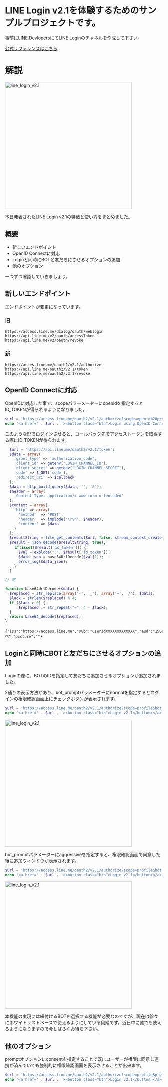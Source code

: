 # LINE Login v2.1を体験するためのサンプルプロジェクトです。

事前に[LINE Devlopers](https://developers.line.me/ja/)にてLINE Loginのチャネルを作成して下さい。

[公式リファレンスはこちら](https://developers.line.me/en/docs/line-login/web/integrate-line-login/)

# 解説

<img width="405" alt="line_login_v2.1" src="https://qiita-image-store.s3.amazonaws.com/0/164153/fd395b24-89f2-32f1-bd46-5355e6ed7afe.png">

本日発表されたLINE Login v2.1の特徴と使い方をまとめました。

## 概要
* 新しいエンドポイント
* OpenID Connectに対応
* Loginと同時にBOTと友だちにさせるオプションの追加
* 他のオプション

一つずつ確認していきましょう。

## 新しいエンドポイント
エンドポイントが変更になっています。

### 旧
```shell-session
https://access.line.me/dialog/oauth/weblogin
https://api.line.me/v2/oauth/accessToken
https://api.line.me/v2/oauth/revoke
```
### 新
```shell-session
https://acces.line.me/oauth2/v2.1/authorize
https://api.line.me/oauth2/v2.1/token
https://api.line.me/oauth2/v2.1/revoke
```
## OpenID Connectに対応

OpenIDに対応した事で、scopeパラーメーターにopenidを指定するとID_TOKENが得られるようになりました。

```php
$url = 'https://access.line.me/oauth2/v2.1/authorize?scope=openid%20profile&response_type=code&client_id=' . getenv('LOGIN_CHANNEL_ID') . '&redirect_uri=' . $callback . '&state=' . $csrf_value;
echo '<a href=' . $url . '><button class="btn">Login using OpenID Connect</button></a>' . PHP_EOL;
```

このような形でログインさせると、コールバック先でアクセストークンを取得する際にID_TOKENが得られます。

```php
  $url = 'https://api.line.me/oauth2/v2.1/token';
  $data = array(
    'grant_type' => 'authorization_code',
    'client_id' => getenv('LOGIN_CHANNEL_ID'),
    'client_secret' => getenv('LOGIN_CHANNEL_SECRET'),
    'code' => $_GET['code'],
    'redirect_uri' => $callback
  );
  $data = http_build_query($data, '', '&');
  $header = array(
    'Content-Type: application/x-www-form-urlencoded'
  );
  $context = array(
    'http' => array(
      'method'  => 'POST',
      'header'  => implode('\r\n', $header),
      'content' => $data
    )
  );
  $resultString = file_get_contents($url, false, stream_context_create($context));
  $result = json_decode($resultString, true);
　　 if(isset($result['id_token'])) {
      $val = explode(".", $result['id_token']);
      $data_json = base64UrlDecode($val[1]);
      error_log($data_json);
    }
  }

// 略

function base64UrlDecode($data) {
  $replaced = str_replace(array('-', '_'), array('+', '/'), $data);
  $lack = strlen($replaced) % 4;
  if ($lack > 0) {
      $replaced .= str_repeat("=", 4 - $lack);
  }
  return base64_decode($replaced);
}
```

```shell-session
{"iss":"https://access.line.me","sub":"userIdXXXXXXXXXXXXX","aud":"1508850331","exp":1506342586,"iat":1506338986,"name":"立花","picture":""}
```

## Loginと同時にBOTと友だちにさせるオプションの追加

Loginの際に、BOTのIDを指定して友だちに追加させるオプションが追加されました。

2通りの表示方法があり、bot_promptパラメーターにnormalを指定するとログインの権限確認画面上にチェックボタンが表示されます。

```php
$url = 'https://access.line.me/oauth2/v2.1/authorize?scope=profile&bot_prompt=normal&response_type=code&client_id=' . getenv('LOGIN_CHANNEL_ID') . '&redirect_uri=' . $callback . '&state=' . $csrf_value;
echo '<a href=' . $url . '><button class="btn">Login v2.1</button></a>' . PHP_EOL;
```
<img width="405" alt="line_login_v2.1" src="https://qiita-image-store.s3.amazonaws.com/0/164153/fd395b24-89f2-32f1-bd46-5355e6ed7afe.png">

bot_promptパラメーターにaggressiveを指定すると、権限確認画面で同意した後に追加ウィンドウが表示されます。

```php
$url = 'https://access.line.me/oauth2/v2.1/authorize?scope=profile&bot_prompt=aggressive&response_type=code&client_id=' . getenv('LOGIN_CHANNEL_ID') . '&redirect_uri=' . $callback . '&state=' . $csrf_value;
echo '<a href=' . $url . '><button class="btn">Login v2.1</button></a>' . PHP_EOL;
```

<img width="405" alt="line_login_v2.1" src="https://qiita-image-store.s3.amazonaws.com/0/164153/3f6f1b8f-2512-39c9-c51a-f5912a33c179.png">

本機能の実現には紐付けるBOTを選択する機能が必要なのですが、現在は徐々にホワイトリストベースで使えるようにしている段階です。近日中に誰でも使えるようになりますので今しばらくお待ち下さい。

## 他のオプション

promptオプションにconsentを指定することで既にユーザーが権限に同意し連携が済んでいても強制的に権限確認画面を表示させることが出来ます。

```php
$url = 'https://access.line.me/oauth2/v2.1/authorize?scope=profile&prompt=consent&response_type=code&client_id=' . getenv('LOGIN_CHANNEL_ID') . '&redirect_uri=' . $callback . '&state=' . $csrf_value;
echo '<a href=' . $url . '><button class="btn">Login v2.1</button></a>' . PHP_EOL;
```
